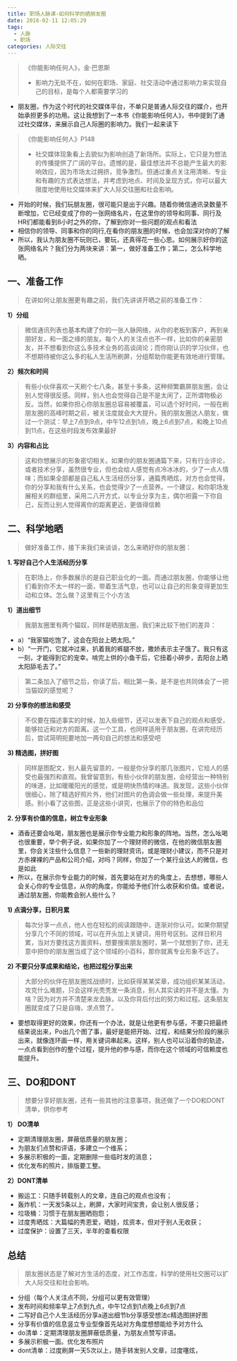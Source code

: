 ```yaml
---
title: 职场人脉课-如何科学的晒朋友圈
date: 2018-02-11 12:05:29
tags: 
  - 人脉
  - 职场
categories: 人际交往
---
```


> 《你能影响任何人》，金·巴恩斯
> - 影响力无处不在，如何在职场、家庭、社交活动中通过影响力来实现自己的目标，是每个人都需要学习的

- 朋友圈，作为这个时代的社交媒体平台，不单只是普通人际交往的媒介，也开始承担更多的功用。这让我想到了一本书《你能影响任何人》，书中提到了通过社交媒体，来展示自己人际圈的影响力。我们一起来读下

> 《你能影响任何人》P148
> - 社交媒体现象看上去貌似为影响创造了新场所。实际上，它只是为想法的传播提供了广阔的平台。遗憾的是，最佳想法并不总能产生最大的影响效应，因为市场太过拥挤，竞争激烈。但通过重点关注用清晰、专业和有趣的方式表达想法，并考虑到地点、时间及呈现方式，你可以最大限度地使用社交媒体来扩大人际交往圈和社会影响。

- 开始的时候，我们玩朋友圈，很可能只是出于兴趣。随着你微信通讯录数量不断增加，它已经变成了你的一张网络名片，在这里你的领导和同事、同行及HR们都能看到8小时之外的你，了解到你对一些问题的观点和看法
- 相信你的领导、同事和你的同行,在看你的朋友圈的时候，也会加深对你的了解
- 所以，我认为朋友圈不玩则已，要玩，还真得花一些心思。如何展示好你的这张网络名片？我们分为两块来讲：第一，做好准备工作；第二，怎么科学地晒。

<!--more-->

一、准备工作
---

> 在讲如何让朋友圈更有趣之前，我们先讲讲开晒之前的准备工作：


**1）分组**

> 微信通讯列表也基本构建了你的一张人脉网络，从你的老板到客户，再到亲朋好友，和一面之缘的朋友。每个人的关注点也不一样，比如你的亲密朋友，并不想看到你这么多技术业务的高谈阔论；而你刚认识的学习伙伴，也不想期待被你这么多的私人生活所刷屏，分组帮助你能更有效地进行管理。

**2）频次和时间**

> 有些小伙伴喜欢一天刷个七八条，甚至十多条，这种频繁霸屏朋友圈，会让别人觉得很反感。同样，别人也会觉得自己是不是太闲了，正所谓物极必反。当然，如果你担心你朋友圈总容易被覆盖，可以选个好时间，一般在刷朋友圈的高峰时期之前，被关注度就会大大提升。我的朋友圈达人朋友，做过一个测试：早上7点到9点，中午12点到1点，晚上6点到7点，和晚上10点到11点，在这些时段发布效果最好

**3）内容和占比**

> 这和你想展示的形象密切相关。如果你的朋友圈通篇下来，只有行业评论，或者技术分享，虽然很专业，但也会给人感觉有点冷冰冰的，少了一点人情味；而如果全部都是自己私人生活经历分享，通篇秀晒炫，对方也会觉得，你的分享和我有什么关系，也会觉得少了一点营养。一个建议，和你职场发展相关的群组里，采用二八开方式，以专业分享为主，偶尔袒露一下你自己，反而让别人觉得离你的距离更近，更值得信赖


二、科学地晒
---

> 做好准备工作，接下来我们来谈谈，怎么来晒好你的朋友圈：


**1. 写好自己个人生活经历分享**

> 在职场上，你多数展示的是自己职业化的一面。而通过朋友圈，你能够让他们看到你不太一样的一面，带着生活气息，也可以让自己的形象变得更加生动和立体。怎么做？这里有三个小方法

**1）道出细节**

> 我朋友圈里有两个猫奴，同样是晒朋友圈，我们来比较下他们的差异：

- a）“我家猫吃饱了，这会在阳台上晒太阳。”
- b）“一开门，它就冲过来，扒着我的裤腿不放，撒娇表示主子饿了。我只有这一刻，才能得到它的宠幸。啃完上供的小鱼干后，它扭着小碎步，去阳台上晒太阳舔毛去了。”

> 第二条加入了细节之后，你读了后，相比第一条，是不是也共同体会了一把当猫奴的感觉呢？


**2) 分享你的想法和感受**

> 不仅要在描述事实的时候，加入些细节，还可以发表下自己的观点和感受，能够拉近和对方的距离。这一个工具，也同样适用于朋友圈，在讲完经历后，尝试简明扼要地加一两句自己的想法和感受吧

**3) 精选图，拼好图**


> 同样是图配文，别人最先留意的，一般是你分享的那几张图片，它给人的感受也最强烈和直观。我曾留意到，有些小伙伴的朋友圈，会经营出一种特别的味道，比如暖暖阳光的感觉，或是明快热情的味道。我发现，这些小伙伴很细心，除了精选好照片外，他们对图片的色调会做一些处理，来提升美感。别小看了这些图，正是这些小讲究，也展示了你的特色和品位


**2. 分享有价值的信息，树立专业形象**

- 酒香还要会吆喝，朋友圈也是展示你专业能力和形象的阵地。当然，怎么吆喝也很重要，举个例子说，如果你加了一个理财师的微信，在他的微信朋友圈里，你会关注些什么信息？一些新的理财资讯，或是理财小建议，而不只是对方赤裸裸的产品和公司介绍，对吗？同样，你加了一个某行业达人的微信，也是如此
- 所以，在展示你专业能力的时候，首先要站在对方的角度上，去想想，哪些人会关心你的专业信息，从你的角度，你能给予他们什么收获和价值。或者说，通过朋友圈，你能教会别人些什么？

**1) 点滴分享，日积月累**

> 每次分享一点点，他人也在轻松的阅读跟随中，逐渐对你认可。如果你期望分享几个不同的领域，可以在开头加上关键词，用符号区别。这样日积月累，当对方要找这方面资料，想要搜索朋友圈时，第一个就想到了你，还无意中把你的朋友圈当成了这个领域的小百科，那你就离专业形象不远了。


**2) 不要只分享成果和结论，也把过程分享出来**

> 大部分的伙伴在朋友圈炫战绩时，比如获得某某奖章，成功组织某某活动，攻克什么难题，只会这样光秃秃发一条消息，别人其实读的并不是太懂。为啥？因为对方并不清楚来龙去脉，以及你背后付出的努力和过程。这条朋友圈就变成了只是自嗨，求点赞了。


- 要想取得更好的效果，你还有一个办法，就是让他更有参与感，不要只把最终结果说出来，Po出几个图了事，最好是能把开始、过程，和结果分阶段的展示出来，就像连环画一样，用关键词串起来。这样，别人也可以沿着你的轨迹，一点点看到创作的整个过程，提升他的参与感，而你在这个领域的可信赖度也能提升。

三、DO和DONT
---

> 想要分享好朋友圈，还有一些其他的注意事项，我还做了一个DO和DONT清单，供你参考


**1） DO清单**

- 定期清理朋友圈，屏蔽低质量的朋友圈；
- 为朋友们点赞和评语，多建立一个维系；
- 多展示积极的一面，定期删除一些临时发的消息；
- 优化发布的照片，排版要工整。

**2）DONT清单**

- 搬运工：只随手转载别人的文章，连自己的观点也没有；
- 轰炸机：一天发5条以上，刷屏，大家时间宝贵，会让别人很反感；
- 垃圾桶：习惯于在朋友圈晒抱怨；
- 过度秀晒炫：大篇幅的秀恩爱，晒娃，炫资本，但对于别人无收获；
- 过度保护：设置了三天，半年的查看权限

总结
---

> 朋友圈状态是了解对方生活的态度，对工作态度，科学的使用社交圈可以扩大人际交往和社会影响。


- 分组（每个人关注点不同，分组可以更有效管理）
- 发布时间和频率早上7点到九点，中午12点到1点晚上6点到7点
- 二写好自己个人生活经历分享a道出细节b分享感受想法c精选图拼好图
- 分享有价值的信息竖立专业型像首先站对方角度想想能给予对方什么
- do清单：定期清理朋友圈屏蔽低质量，为朋友点赞写评语。
- 多展示积极一面。优化发布照片
- dont清单：过度刷屏一天5次以上，随手转发别人文章，过度噻炫，

